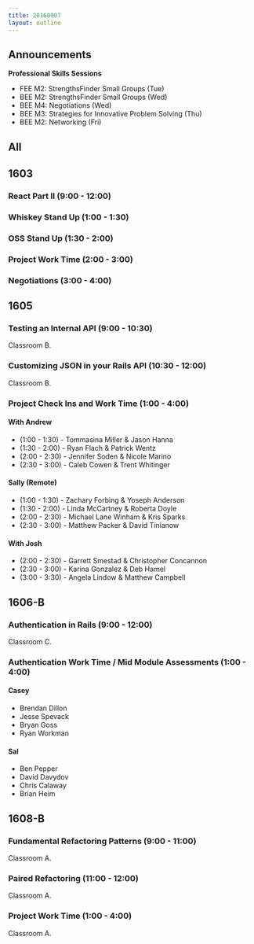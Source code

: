 ```yaml
---
title: 20160907
layout: outline
---
```


## Announcements
**Professional Skills Sessions**  

* FEE M2: StrengthsFinder Small Groups (Tue)  
* BEE M2: StrengthsFinder Small Groups (Wed)  
* BEE M4: Negotiations (Wed)  
* BEE M3: Strategies for Innovative Problem Solving (Thu)  
* BEE M2: Networking (Fri)  

## All

## 1603

### React Part II (9:00 - 12:00)

### Whiskey Stand Up (1:00 - 1:30)

### OSS Stand Up (1:30 - 2:00)

### Project Work Time (2:00 - 3:00)

### Negotiations (3:00 - 4:00)


## 1605

### Testing an Internal API (9:00 - 10:30)

Classroom B.

### Customizing JSON in your Rails API (10:30 - 12:00)

Classroom B.

### Project Check Ins and Work Time (1:00 - 4:00)

#### With Andrew

* (1:00 - 1:30) - Tommasina Miller & Jason Hanna
* (1:30 - 2:00) - Ryan Flach & Patrick Wentz
* (2:00 - 2:30) - Jennifer Soden & Nicole Marino
* (2:30 - 3:00) - Caleb Cowen & Trent Whitinger

#### Sally (Remote)

* (1:00 - 1:30) - Zachary Forbing & Yoseph Anderson
* (1:30 - 2:00) - Linda McCartney & Roberta Doyle
* (2:00 - 2:30) - Michael Lane Winham & Kris Sparks
* (2:30 - 3:00) - Matthew Packer & David Tinianow

#### With Josh

* (2:00 - 2:30) - Garrett Smestad & Christopher Concannon
* (2:30 - 3:00) - Karina Gonzalez & Deb Hamel
* (3:00 - 3:30) - Angela Lindow & Matthew Campbell


## 1606-B

### Authentication in Rails (9:00 - 12:00)

Classroom C.

### Authentication Work Time / Mid Module Assessments (1:00 - 4:00)

#### Casey

* Brendan Dillon
* Jesse Spevack
* Bryan Goss
* Ryan Workman

#### Sal

* Ben Pepper
* David Davydov
* Chris Calaway
* Brian Heim

## 1608-B

### Fundamental Refactoring Patterns (9:00 - 11:00)

Classroom A.

### Paired Refactoring (11:00 - 12:00)

Classroom A.

### Project Work Time (1:00 - 4:00)

Classroom A.
